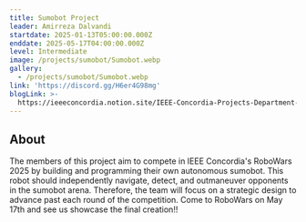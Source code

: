 ```yaml
---
title: Sumobot Project
leader: Amirreza Dalvandi
startdate: 2025-01-13T05:00:00.000Z
enddate: 2025-05-17T04:00:00.000Z
level: Intermediate
image: /projects/sumobot/Sumobot.webp
gallery:
  - /projects/sumobot/Sumobot.webp
link: 'https://discord.gg/H6er4G98mg'
blogLink: >-
  https://ieeeconcordia.notion.site/IEEE-Concordia-Projects-Department-11540a16c70980018766daf64ee0bdb3
---
```


## About

The members of this project aim to compete in IEEE Concordia's RoboWars 2025 by building and programming their own autonomous sumobot. This robot should independently navigate, detect, and outmaneuver opponents in the sumobot arena. Therefore, the team will focus on a strategic design to advance past each round of the competition. Come to RoboWars on May 17th and see us showcase the final creation!!
